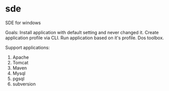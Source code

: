 sde
===

SDE for windows

Goals:
  Install application with default setting and never changed it.
  Create application profile via CLI.
  Run application based on it's profile.
  Dos toolbox. 
  
Support applications:
  1. Apache
  2. Tomcat
  3. Maven
  4. Mysql
  5. pgsql
  6. subversion

  
